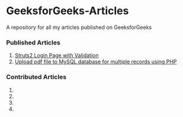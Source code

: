 # GeeksforGeeks-Articles
A repository for all my articles published on GeeksforGeeks

### Published Articles
1. [Struts2 Login Page with Validation](https://www.geeksforgeeks.org/struts2-login-page-with-validation/)
2. [Upload pdf file to MySQL database for multiple records using PHP](https://www.geeksforgeeks.org/upload-pdf-file-to-mysql-database-for-multiple-records-using-php/)

### Contributed Articles
1. []()
2. []()
3. []()
4. []()
